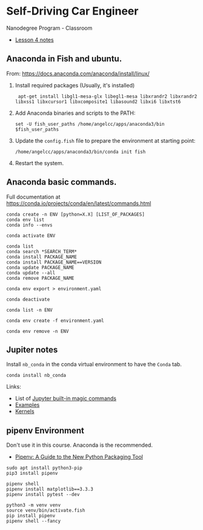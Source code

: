 # Self-Driving Car Engineer
Nanodegree Program - Classroom

- [Lesson 4 notes](lesson4/README.md)



## Anaconda in Fish and ubuntu.
From: https://docs.anaconda.com/anaconda/install/linux/

1. Install required packages (Usually, it's installed)
   ```shell
    apt-get install libgl1-mesa-glx libegl1-mesa libxrandr2 libxrandr2 libxss1 libxcursor1 libxcomposite1 libasound2 libxi6 libxtst6
    ```
2. Add Anaconda binaries and scripts to the PATH:
    ```shell
    set -U fish_user_paths /home/angelcc/apps/anaconda3/bin $fish_user_paths
    ```
2. Update the `config.fish` file to prepare the environment at starting point:
    ```shell
    /home/angelcc/apps/anaconda3/bin/conda init fish
    ```
3. Restart the system.

## Anaconda basic commands.
Full documentation at https://conda.io/projects/conda/en/latest/commands.html
```shell
conda create -n ENV [python=X.X] [LIST_OF_PACKAGES]
conda env list
conda info --envs

conda activate ENV

conda list
conda search *SEARCH_TERM*
conda install PACKAGE_NAME
conda install PACKAGE_NAME==VERSION
conda update PACKAGE_NAME
conda update --all
conda remove PACKAGE_NAME

conda env export > environment.yaml

conda deactivate

conda list -n ENV

conda env create -f environment.yaml

conda env remove -n ENV
```

## Jupiter notes
Install `nb_conda` in the conda virtual environment to have the `Conda` tab.
```shell
conda install nb_conda
```

Links:
- List of [Jupyter built-in magic commands](https://ipython.readthedocs.io/en/stable/interactive/magics.html)
- [Examples](https://jupyter-notebook.readthedocs.io/en/stable/examples/Notebook/examples_index.html)
- [Kernels](https://github.com/jupyter/jupyter/wiki/Jupyter-kernels)

## pipenv Environment
Don't use it in this course. Anaconda is the recommended.

- [Pipenv: A Guide to the New Python Packaging Tool](https://realpython.com/pipenv-guide/)

```shell
sudo apt install python3-pip
pip3 install pipenv

pipenv shell
pipenv install matplotlib==3.3.3
pipenv install pytest --dev

python3 -m venv venv
source venv/bin/activate.fish
pip install pipenv
pipenv shell --fancy


```
